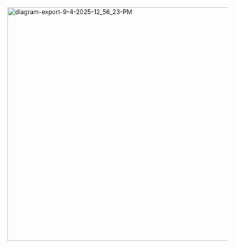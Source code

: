 <img width="1395" height="534" alt="diagram-export-9-4-2025-12_56_23-PM" src="https://github.com/user-attachments/assets/695c63e6-7861-4674-8b46-54a8c58dc200" />
